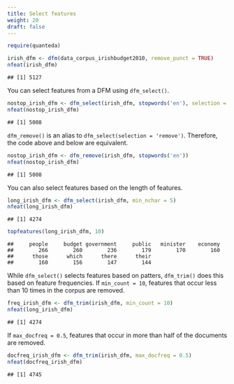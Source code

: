 ```yaml
---
title: Select features
weight: 20
draft: false
---
```



```r
require(quanteda)
```


```r
irish_dfm <- dfm(data_corpus_irishbudget2010, remove_punct = TRUE)
nfeat(irish_dfm)
```

```
## [1] 5127
```

You can select features from a DFM using `dfm_select()`.


```r
nostop_irish_dfm <- dfm_select(irish_dfm, stopwords('en'), selection = 'remove')
nfeat(nostop_irish_dfm)
```

```
## [1] 5008
```

`dfm_remove()` is an alias to `dfm_select(selection = 'remove')`. Therefore, the code above and below are equivalent.


```r
nostop_irish_dfm <- dfm_remove(irish_dfm, stopwords('en'))
nfeat(nostop_irish_dfm)
```

```
## [1] 5008
```

You can also select features based on the length of features. 


```r
long_irish_dfm <- dfm_select(irish_dfm, min_nchar = 5)
nfeat(long_irish_dfm)
```

```
## [1] 4274
```

```r
topfeatures(long_irish_dfm, 10)
```

```
##     people     budget government     public   minister    economy 
##        266        260        236        179        170        160 
##      those      which      there      their 
##        160        156        147        144
```

While `dfm_select()` selects features based on patters, `dfm_trim()` does this based on feature frequencies. If `min_count = 10`, features that occur less than 10 times in the corpus are removed.


```r
freq_irish_dfm <- dfm_trim(irish_dfm, min_count = 10)
nfeat(long_irish_dfm)
```

```
## [1] 4274
```

If `max_docfreq = 0.5`, features that occur in more than half of the documents are removed.


```r
docfreq_irish_dfm <- dfm_trim(irish_dfm, max_docfreq = 0.5)
nfeat(docfreq_irish_dfm)
```

```
## [1] 4745
```
